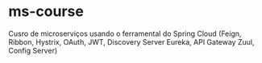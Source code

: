# ms-course

Cusro de microserviços usando o ferramental do Spring Cloud (Feign, Ribbon, Hystrix, OAuth, JWT, Discovery Server Eureka, API Gateway Zuul, Config Server)
